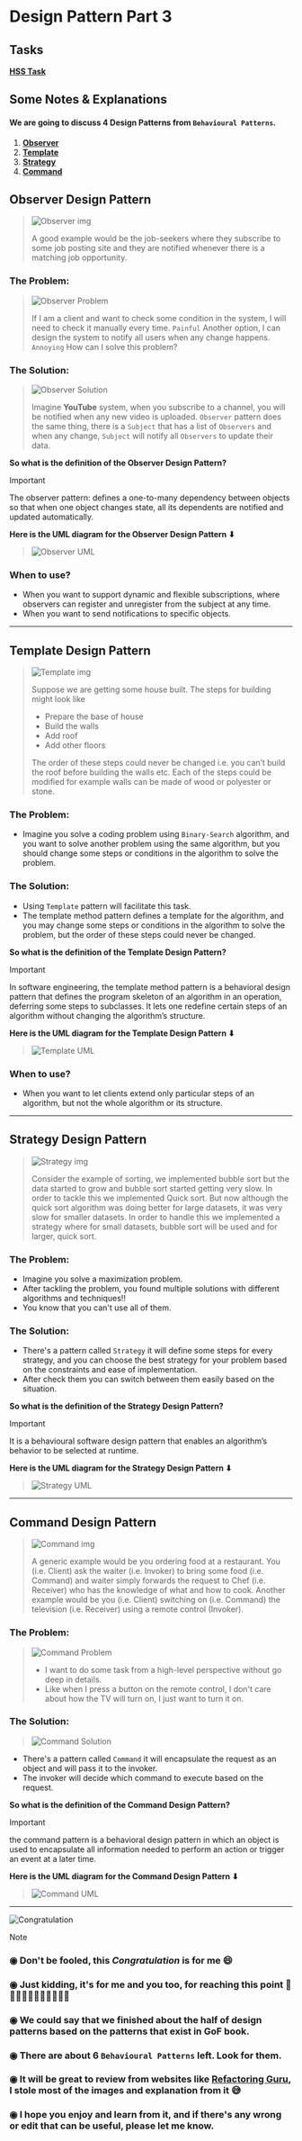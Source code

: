 # Design Pattern Part 3

## Tasks
[**HSS Task**](Task3)

## Some Notes & Explanations

#### We are going to discuss 4 Design Patterns from `Behavioural Patterns`.

1. **[Observer](#observer)**
2. **[Template](#template)**
3. **[Strategy](#strategy)**
4. **[Command](#command)**

## <a name="observer"></a> Observer Design Pattern

> ![Observer img](https://refactoring.guru/images/patterns/content/observer/observer.png)
>
> A good example would be the job-seekers where they subscribe to some job posting site and they are notified whenever
> there is a matching job opportunity.

### The Problem:

> ![Observer Problem](https://refactoring.guru/images/patterns/content/observer/observer-comic-1-en.png)
>
> If I am a client and want to check some condition in the system, I will need to check it manually every time. `Painful`
> Another option, I can design the system to notify all users when any change happens. `Annoying`
> How can I solve this problem?

### The Solution:

> ![Observer Solution](https://refactoring.guru/images/patterns/diagrams/observer/solution1-en.png)
>
> Imagine **YouTube** system, when you subscribe to a channel, you will be notified when any new video is uploaded.
> `Observer` pattern does the same thing, there is a `Subject` that has a list of `Observers` and when any change,
> `Subject` will notify all `Observers` to update their data.

**So what is the definition of the Observer Design Pattern?**
> [!IMPORTANT]
> The observer pattern: defines a one-to-many dependency between objects so that when one object changes state, all its
> dependents are notified and updated automatically.

**Here is the UML diagram for the Observer Design Pattern ⬇**
> ![Observer UML](https://refactoring.guru/images/patterns/diagrams/observer/structure.png)

### When to use?

- When you want to support dynamic and flexible subscriptions, where observers can register and unregister from the
  subject at any time.
- When you want to send notifications to specific objects.

---

## <a name="template"></a> Template Design Pattern

> ![Template img](https://refactoring.guru/images/patterns/content/template-method/template-method.png)
>
> Suppose we are getting some house built. The steps for building might look like
>
> - Prepare the base of house
> - Build the walls
> - Add roof
> - Add other floors
>
> The order of these steps could never be changed i.e. you can’t build the roof before building the walls etc.
> Each of the steps could be modified for example walls can be made of wood or polyester or stone.

### The Problem:

- Imagine you solve a coding problem using `Binary-Search` algorithm, and you want to solve another problem using the
  same algorithm, but you should change some steps or conditions in the algorithm to solve the problem.

### The Solution:

- Using `Template` pattern will facilitate this task.
- The template method pattern defines a template for the algorithm, and you may change some steps or conditions in the
  algorithm to solve the problem, but the order of these steps could never be changed.

**So what is the definition of the Template Design Pattern?**
> [!IMPORTANT]
> In software engineering, the template method pattern is a behavioral design pattern that defines the program skeleton
> of an algorithm in an operation, deferring some steps to subclasses.
> It lets one redefine certain steps of an algorithm without changing the algorithm’s structure.

**Here is the UML diagram for the Template Design Pattern ⬇**
> ![Template UML](https://refactoring.guru/images/patterns/diagrams/template-method/structure.png)

### When to use?

- When you want to let clients extend only particular steps of an algorithm, but not the whole algorithm or its
  structure.

---

## <a name="strategy"></a> Strategy Design Pattern

> ![Strategy img](https://refactoring.guru/images/patterns/content/strategy/strategy.png)
>
> Consider the example of sorting, we implemented bubble sort but the data started to grow and bubble sort started
> getting very slow. In order to tackle this we implemented Quick sort. But now although the quick sort algorithm was
> doing better for large datasets, it was very slow for smaller datasets. In order to handle this we implemented a
> strategy where for small datasets, bubble sort will be used and for larger, quick sort.

### The Problem:

- Imagine you solve a maximization problem.
- After tackling the problem, you found multiple solutions with different algorithms and techniques!!
- You know that you can't use all of them.

### The Solution:

- There's a pattern called `Strategy` it will define some steps for every strategy, and you can choose the best
  strategy for your problem based on the constraints and ease of implementation.
- After check them you can switch between them easily based on the situation.

**So what is the definition of the Strategy Design Pattern?**
> [!IMPORTANT]
> It is a behavioural software design pattern that enables an algorithm’s behavior to be selected at runtime.

**Here is the UML diagram for the Strategy Design Pattern ⬇**
> ![Strategy UML](https://refactoring.guru/images/patterns/diagrams/strategy/solution.png)

---

## <a name="command"></a> Command Design Pattern

> ![Command img](https://refactoring.guru/images/patterns/content/command/command-en.png)
>
> A generic example would be you ordering food at a restaurant. You (i.e. Client) ask the waiter (i.e. Invoker) to bring
> some food (i.e. Command) and waiter simply forwards the request to Chef (i.e. Receiver) who has the knowledge of what
> and how to cook. Another example would be you (i.e. Client) switching on (i.e. Command) the television (i.e. Receiver)
> using a remote control (Invoker).

### The Problem:

> ![Command Problem](https://refactoring.guru/images/patterns/diagrams/command/solution1-en.png)
> - I want to do some task from a high-level perspective without go deep in details.
> - Like when I press a button on the remote control, I don't care about how the TV will turn on, I just want to turn it
    on.

### The Solution:

> ![Command Solution](https://refactoring.guru/images/patterns/diagrams/command/solution2-en.png)

- There's a pattern called `Command` it will encapsulate the request as an object and will pass it to the invoker.
- The invoker will decide which command to execute based on the request.

**So what is the definition of the Command Design Pattern?**
> [!IMPORTANT]
> the command pattern is a behavioral design pattern in which an object is used to encapsulate all information needed to
> perform an action or trigger an event at a later time.

**Here is the UML diagram for the Command Design Pattern ⬇**
> ![Command UML](https://refactoring.guru/images/patterns/diagrams/command/solution3-en.png)

---

![Congratulation](https://github.com/Zeyad2003/Fawry-Internship/assets/87117386/66bc4f79-5143-4ef5-b943-50b4f5ed178b)

> [!NOTE]
> ### ◉ Don't be fooled, this _Congratulation_ is for me 😄
> ### ◉ Just kidding, it's for me and you too, for reaching this point 🫡🎉🎉🎉🎉🎉🎉🎉🎉🎉🎉
> ### ◉ We could say that we finished about the half of design patterns based on the patterns that exist in GoF book.
> ### ◉ There are about 6 `Behavioural Patterns` left. Look for them.
> ### ◉ It will be great to review from websites like [Refactoring Guru](https://refactoring.guru/design-patterns), I stole most of the images and explanation from it 😅
> ### ◉ I hope you enjoy and learn from it, and if there's any wrong or edit that can be useful, please let me know.
